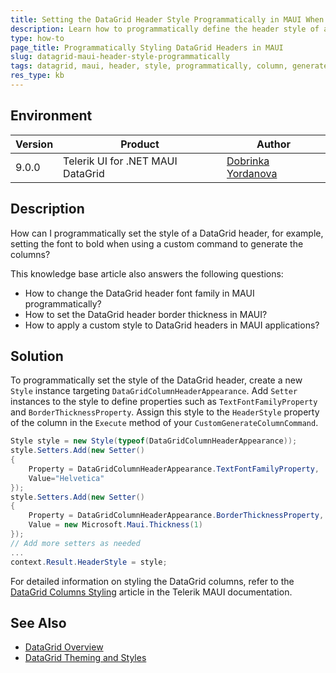 ```yaml
---
title: Setting the DataGrid Header Style Programmatically in MAUI When Using the GenerateColumnCommand
description: Learn how to programmatically define the header style of a DataGrid component in MAUI applications.
type: how-to
page_title: Programmatically Styling DataGrid Headers in MAUI
slug: datagrid-maui-header-style-programmatically
tags: datagrid, maui, header, style, programmatically, column, generate columns command
res_type: kb
---
```


## Environment

| Version | Product | Author | 
| --- | --- | ---- | 
| 9.0.0 | Telerik UI for .NET MAUI DataGrid | [Dobrinka Yordanova](https://www.telerik.com/blogs/author/dobrinka-yordanova)| 

## Description
How can I programmatically set the style of a DataGrid header, for example, setting the font to bold when using a custom command to generate the columns?

This knowledge base article also answers the following questions:
- How to change the DataGrid header font family in MAUI programmatically?
- How to set the DataGrid header border thickness in MAUI?
- How to apply a custom style to DataGrid headers in MAUI applications?

## Solution

To programmatically set the style of the DataGrid header, create a new `Style` instance targeting `DataGridColumnHeaderAppearance`. Add `Setter` instances to the style to define properties such as `TextFontFamilyProperty` and `BorderThicknessProperty`. Assign this style to the `HeaderStyle` property of the column in the `Execute` method of your `CustomGenerateColumnCommand`.

```csharp
Style style = new Style(typeof(DataGridColumnHeaderAppearance));
style.Setters.Add(new Setter() 
{ 
    Property = DataGridColumnHeaderAppearance.TextFontFamilyProperty, 
    Value="Helvetica"
});
style.Setters.Add(new Setter() 
{ 
    Property = DataGridColumnHeaderAppearance.BorderThicknessProperty, 
    Value = new Microsoft.Maui.Thickness(1) 
});
// Add more setters as needed
...
context.Result.HeaderStyle = style;
```

For detailed information on styling the DataGrid columns, refer to the [DataGrid Columns Styling](https://docs.telerik.com/devtools/maui/controls/datagrid/theming-and-styles/columns-styling) article in the Telerik MAUI documentation.

## See Also
- [DataGrid Overview](https://docs.telerik.com/devtools/maui/controls/datagrid/overview)
- [DataGrid Theming and Styles](https://docs.telerik.com/devtools/maui/controls/datagrid/theming-and-styles)
